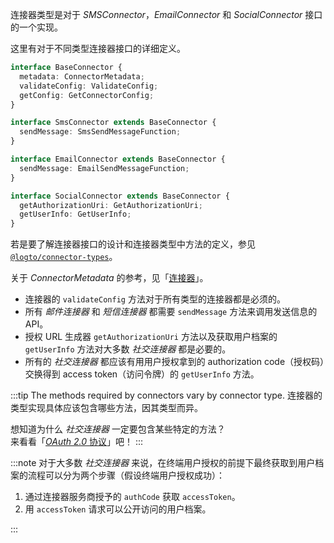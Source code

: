 连接器类型是对于 _SMSConnector_，_EmailConnector_ 和 _SocialConnector_ 接口的一个实现。

这里有对于不同类型连接器接口的详细定义。

```typescript
interface BaseConnector {
  metadata: ConnectorMetadata;
  validateConfig: ValidateConfig;
  getConfig: GetConnectorConfig;
}

interface SmsConnector extends BaseConnector {
  sendMessage: SmsSendMessageFunction;
}

interface EmailConnector extends BaseConnector {
  sendMessage: EmailSendMessageFunction;
}

interface SocialConnector extends BaseConnector {
  getAuthorizationUri: GetAuthorizationUri;
  getUserInfo: GetUserInfo;
}
```

若是要了解连接器接口的设计和连接器类型中方法的定义，参见 [`@logto/connector-types`](https://github.com/logto-io/logto/blob/master/packages/connector-types/src/index.ts)。

关于 _ConnectorMetadata_ 的参考，见「[连接器](../../references/connectors)」。

- 连接器的 `validateConfig` 方法对于所有类型的连接器都是必须的。
- 所有 _邮件连接器_ 和 _短信连接器_ 都需要 `sendMessage` 方法来调用发送信息的 API。
- 授权 URL 生成器 `getAuthorizationUri` 方法以及获取用户档案的 `getUserInfo` 方法对大多数 _社交连接器_ 都是必要的。
- 所有的 _社交连接器_ 都应该有用用户授权拿到的 authorization code（授权码）交换得到 access token（访问令牌）的 `getUserInfo` 方法。

:::tip
The methods required by connectors vary by connector type.
连接器的类型实现具体应该包含哪些方法，因其类型而异。

想知道为什么 _社交连接器_ 一定要包含某些特定的方法？<br/>
来看看「[_OAuth 2.0_ 协议](https://oauth.net/2/)」吧！
:::

:::note
对于大多数 _社交连接器_ 来说，在终端用户授权的前提下最终获取到用户档案的流程可以分为两个步骤（假设终端用户授权成功）：

1. 通过连接器服务商授予的 `authCode` 获取 `accessToken`。
2. 用 `accessToken` 请求可以公开访问的用户档案。

:::
